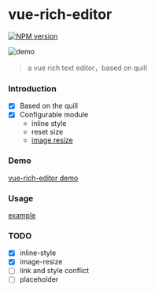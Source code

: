 # vue-rich-editor

[![NPM version][npm-image]][npm-url]

[npm-image]: https://img.shields.io/npm/v/vue-rich-editor.svg
[npm-url]: https://www.npmjs.com/package/vue-rich-editor

![demo](http://olz3b8fm9.bkt.clouddn.com/17-12-26/22851530.jpg)
> a vue rich text editor，based on quill

### Introduction

* [x] Based on the quill
* [x] Configurable module
    * inline style
    * reset size
    * [image resize](https://github.com/Fandom-OSS/quill-blot-formatter)

### Demo

[vue-rich-editor demo](http://realign.pw/vue-rich-editor/)

### Usage

[example](https://github.com/ReAlign/vue-rich-editor/tree/master/example)

### TODO

* [x] inline-style
* [x] image-resize
* [ ] link and style conflict
* [ ] placeholder
